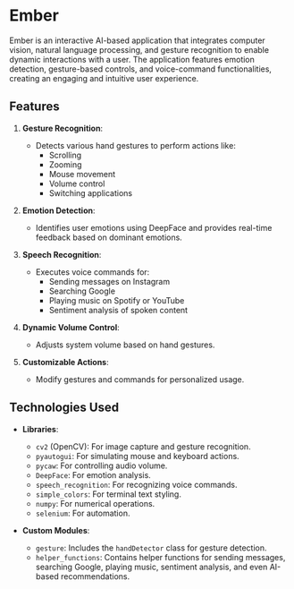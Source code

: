 # Ember

Ember is an interactive AI-based application that integrates computer vision, natural language processing, and gesture recognition to enable dynamic interactions with a user. The application features emotion detection, gesture-based controls, and voice-command functionalities, creating an engaging and intuitive user experience.

## Features

1. **Gesture Recognition**:
   - Detects various hand gestures to perform actions like:
     - Scrolling
     - Zooming
     - Mouse movement
     - Volume control
     - Switching applications

2. **Emotion Detection**:
   - Identifies user emotions using DeepFace and provides real-time feedback based on dominant emotions.

3. **Speech Recognition**:
   - Executes voice commands for:
     - Sending messages on Instagram
     - Searching Google
     - Playing music on Spotify or YouTube
     - Sentiment analysis of spoken content

4. **Dynamic Volume Control**:
   - Adjusts system volume based on hand gestures.

5. **Customizable Actions**:
   - Modify gestures and commands for personalized usage.

## Technologies Used

- **Libraries**:
  - `cv2` (OpenCV): For image capture and gesture recognition.
  - `pyautogui`: For simulating mouse and keyboard actions.
  - `pycaw`: For controlling audio volume.
  - `DeepFace`: For emotion analysis.
  - `speech_recognition`: For recognizing voice commands.
  - `simple_colors`: For terminal text styling.
  - `numpy`: For numerical operations.
  - `selenium`: For automation.

- **Custom Modules**:
  - `gesture`: Includes the `handDetector` class for gesture detection.
  - `helper_functions`: Contains helper functions for sending messages, searching Google, playing music, sentiment analysis, and even AI-based recommendations.

